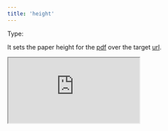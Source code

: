 ```yaml
---
title: 'height'
--- 
```


Type: <Type children='<string>'/><br/>

It sets the paper height for the [pdf](/docs/api/parameters/pdf) over the target [url](/docs/api/parameters/url).

<Iframe src="https://cdn.microlink.io/docs/oxide.pdf" />

<MultiCodeEditorInteractive mqlCode={mqlCode('https://oxide.computer', { pdf: { height: '480px' } })} />

The value accepts values labeled with units.
